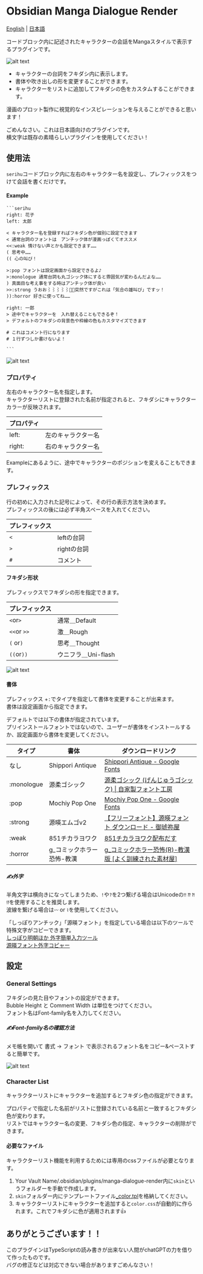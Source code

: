# Obsidian Manga Dialogue Render

[English](README.md)  | [日本語](README-JP.md) 

コードブロック内に記述されたキャラクターの会話をMangaスタイルで表示するプラグインです。  
 
![alt text](<docs/Pasted image 20250213232117.png>)
- キャラクターの台詞をフキダシ内に表示します。  
- 書体や吹き出しの形を変更することができます。  
- キャラクターをリストに追加してフキダシの色をカスタムすることができます。  

漫画のプロット製作に視覚的なインスピレーションを与えることができると思います！  

ごめんなさい。これは日本語向けのプラグインです。  
横文字は既存の素晴らしいプラグインを使用してください！  


## 使用法

`serihu`コードブロック内に左右のキャラクター名を設定し、プレフィックスをつけて会話を書くだけです。  

#### Example
````
```serihu
right: 花子
left: 太郎

< キャラクター名を登録すればフキダシ色が個別に設定できます
< 通常台詞のフォントは　アンチック体が漫画っぽくてオススメ
<<:weak 情けない声とかも設定できます……
( 思考中……
(( 心の叫び！

>:pop フォントは設定画面から設定できるよ♪
>:monologue 通常台詞も丸ゴシック体にすると雰囲気が変わるんだよな……
) 真面目な考え事をする時はアンチック体が良い
>>:strong うおお⌇⌇⌇⌇⌇突然ですがこれは「気合の雄叫び」ですッ！
)):horror 好きに使ってね……

right: 一郎
> 途中でキャラクターを　入れ替えることもできるぞ！
> デフォルトのフキダシの背景色や枠線の色もカスタマイズできます

# これはコメント行になります
# １行ずつしか書けないよ！

```
````
![alt text](<docs/Pasted image 20250213232721.png>)
### プロパティ
左右のキャラクター名を指定します。  
キャラクターリストに登録された名前が指定されると、フキダシにキャラクターカラーが反映されます。  


| プロパティ  |           |
| ------ | --------- |
| left:  | 左のキャラクター名 |
| right: | 右のキャラクター名 |

Exampleにあるように、途中でキャラクターのポジションを変えることもできます。  

### プレフィックス
行の初めに入力された記号によって、その行の表示方法を決めます。  
プレフィックスの後には必ず半角スペースを入れてください。  

| プレフィックス  |          |
| --- | -------- |
| `<` | leftの台詞  |
| `>` | rightの台詞 |
| `#` | コメント     |

#### フキダシ形状
プレフィックスでフキダシの形を指定できます。  

| プレフィックス          |                |
| ----------- | -------------- |
| `<`or`>`    | 通常＿Default     |
| `<<`or `>>` | 激＿Rough        |
| `(` or`)`   | 思考＿Thought     |
| `((`or`))`  | ウニフラ＿Uni-flash |

![alt text](<docs/Pasted image 20250213234749.png>)

#### 書体
プレフィックス +`:`でタイプを指定して書体を変更することが出来ます。  
書体は設定画面から指定できます。  

デフォルトでは以下の書体が指定されています。  
プリインストールフォントではないので、ユーザーが書体をインストールするか、設定画面から書体を変更してください。  

| タイプ        | 書体               | ダウンロードリンク                                                                                                    |
| ---------- | ---------------- | ------------------------------------------------------------------------------------------------------------ |
| なし         | Shippori Antique | [Shippori Antique - Google Fonts](https://fonts.google.com/specimen/Shippori+Antique?query=Shippori+Antique) |
| :monologue | 源柔ゴシック           | [源柔ゴシック (げんじゅうゴシック) \| 自家製フォント工房](http://jikasei.me/font/genjyuu/)                                           |
| :pop       | Mochiy Pop One   | [Mochiy Pop One - Google Fonts](https://fonts.google.com/specimen/Mochiy+Pop+One)                            |
| :strong    | 源暎エムゴv2          | [【フリーフォント】源暎フォント ダウンロード - 御琥祢屋](https://okoneya.jp/font/download.html)                                       |
| :weak      | 851チカラヨワク        | [851チカラヨワク配布だす](https://pm85122.onamae.jp/851ch-yw.html)                                                     |
| :horror    | g_コミックホラー恐怖-教漢   | [g\_コミックホラー恐怖(R)-教漢版 \[よく訓練された素材屋\]](https://material.animehack.jp/font_gcomichorror.html)                   |

#####  ✍外字
半角文字は横向きになってしまうため、`!`や`?`を2つ繋げる場合はUnicodeの`‼` `⁇` `⁈` `⁉`を使用することを推奨します。  
波線を繋げる場合は`〰` or `⌇`を使用してください。  

「しっぽりアンチック」「源暎フォント」を指定している場合は以下のツールで特殊文字がコピーできます。  
[しっぽり明朝ほか 外字簡単入力ツール](https://donutland.jp/edl/shippori-copier/)  
[源暎フォント外字コピャー](https://donutland.jp/edl/genei-copier/)

## 設定

### General Settings
フキダシの見た目やフォントの設定ができます。  
Bubble Height と Comment Width は単位をつけてください。  
フォント名はFont-family名を入力してください。  

##### ✍Font-family名の確認方法
メモ帳を開いて 書式 → フォント で表示されるフォント名をコピー&ペーストすると簡単です。  

![alt text](<docs/Pasted image 20250213235635.png>)

### Character List
キャラクターリストにキャラクターを追加するとフキダシ色の指定ができます。  

プロパティで指定した名前がリストに登録されている名前と一致するとフキダシ色が変わります。  
リストではキャラクター名の変更、フキダシ色の指定、キャラクターの削除ができます。  

#### 必要なファイル
キャラクターリスト機能を利用するためには専用のcssファイルが必要となります。
1. Your Vault Name/.obsidian/plugins/manga-dialogue-render内に`skin`というフォルダーを手動で作成します。
2. `skin`フォルダー内にテンプレートファイル[_color.tpl](https://github.com/kumocorn/manga-dialogue-render/releases/download/v1.0.1/_color.tpl)を格納してください。
3. キャラクターリストにキャラクターを追加すると`color.css`が自動的に作られます。これでフキダシに色が適用されます👍️

## ありがとうございます！！
このプラグインはTypeScriptの読み書きが出来ない人間がchatGPTの力を借りて作ったものです。  
バグの修正などは対応できない場合がありますごめんなさい！  
